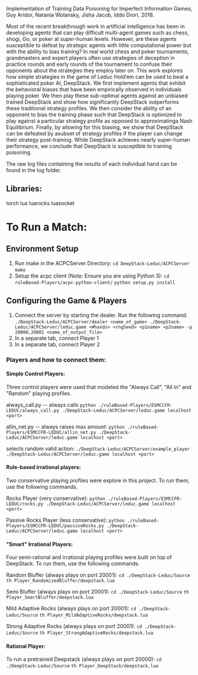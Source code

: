 Implementation of Training Data Poisoning for Imperfect Information Games, Guy Aridor, Natania Wolansky, Jisha Jacob, Iddo Drori, 2018.

Most of the recent breakthrough work in artificial intelligence has been in developing agents that can play difficult multi-agent games such as chess, shogi, Go, or poker at super-human levels. However, are these agents susceptible to defeat by strategic agents with little computational power but with the ability to bias training? In real world chess and poker tournaments, grandmasters and expert players often use strategies of deception in practice rounds and early rounds of the tournament to confuse their opponents about the strategies they employ later on.  This work explores how simple strategies in the game of Leduc Hold’em can be used to beat a sophisticated poker AI, DeepStack.  We first implement agents that exhibit the behavioral biases that have been empirically observed in individuals playing poker. We then play these sub-optimal agents against an unbiased trained DeepStack and show how significantly DeepStack outperforms these traditional strategy profiles.  We then consider the ability of an opponent to bias the training phase such that DeepStack is optimized to play against a particular strategy profile as opposed to approximatinga Nash Equilibrium.  Finally, by allowing for this biasing, we show that DeepStack can be defeated by asubset of strategy profiles if the player can change their strategy post-training. While DeepStack achieves nearly super-human performance, we conclude that DeepStack is susceptible to training poisoning.

The raw log files containing the results of each individual hand can be found in the log folder.



## Libraries:
torch 
lua
luarocks
luasocket

# To Run a Match:

## Environment Setup 
1. Run make in the ACPCServer Directory: 
`cd DeepStack-Leduc/ACPCServer`
`make`
2. Setup the acpc client (Note: Ensure you are using Python 3):
`cd ruleBased-Players/acpc-python-client/`
`python setup.py install`

## Configuring the Game & Players
1. Connect the server by starting the dealer. Run the following command: 
`./DeepStack-Leduc/ACPCServer/dealer <name_of_game> ./DeepStack-Leduc/ACPCServer/leduc.game <#hands> <rngSeed> <p1name> <p2name> -p 20000,20001 <name_of_output_file>`
2. In a separate tab, connect Player 1
3. In a separate tab, connect Player 2

### Players and how to connect them:

#### Simple Control Players:
Three control players were used that modeled the "Always Call", "All In" and "Random" playing profiles.

always_call.py -- always calls
`python ./ruleBased-Players/ESMCCFR-LEDUC/always_call.py ./DeepStack-Leduc/ACPCServer/leduc.game localhost <port>`

allin_net.py -- always raises max amount:
`python ./ruleBased-Players/ESMCCFR-LEDUC/allin_net.py ./DeepStack-Leduc/ACPCServer/leduc.game localhost <port>`

selects random valid action:
`./DeepStack-Leduc/ACPCServer/example_player ./DeepStack-Leduc/ACPCServer/leduc.game localhost <port>`

#### Rule-based irrational players:
Two conservative playing profiles were explore in this project. To run them, use the following commands.

Rocks Player (very conservative):
`python ./ruleBased-Players/ESMCCFR-LEDUC/rocks.py ./DeepStack-Leduc/ACPCServer/leduc.game localhost <port>`

Passive Rocks Player (less conservative):
`python ./ruleBased-Players/ESMCCFR-LEDUC/passiveRocks.py ./DeepStack-Leduc/ACPCServer/leduc.game localhost <port>`

#### "Smart" Irrational Players:
Four semi-rational and irrational playing profiles were built on top of DeepStack. To run them, use the following commands.

Random Bluffer (always plays on port 20001):
`cd ./DeepStack-Leduc/Source`
`th Player_RandomizedBluffer/deepstack.lua`

Semi Bluffer (always plays on port 20001):
`cd ./DeepStack-Leduc/Source`
`th Player_SmartBluffer/deepstack.lua`

Mild Adaptive Rocks (always plays on port 20001):
`cd ./DeepStack-Leduc/Source`
`th Player_MildAdaptiveRocks/deepstack.lua`

Strong Adaptive Rocks (always plays on port 20001):
`cd ./DeepStack-Leduc/Source`
`th Player_StrongAdaptiveRocks/deepstack.lua`

#### Rational Player:
To run a pretrained Deepstack (always plays on port 20000):
`cd ./DeepStack-Leduc/Source`
`th Player_DeepStack/deepstack.lua`






